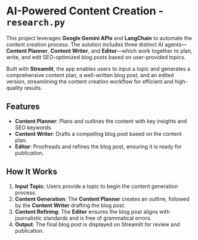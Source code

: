 # AI-Powered Content Creation - `research.py`
This project leverages **Google Gemini APIs** and **LangChain** to automate the content creation process. The solution includes three distinct AI agents—**Content Planner**, **Content Writer**, and **Editor**—which work together to plan, write, and edit SEO-optimized blog posts based on user-provided topics.

Built with **Streamlit**, the app enables users to input a topic and generates a comprehensive content plan, a well-written blog post, and an edited version, streamlining the content creation workflow for efficient and high-quality results.
## Features
- **Content Planner**: Plans and outlines the content with key insights and SEO keywords.
- **Content Writer**: Drafts a compelling blog post based on the content plan.
- **Editor**: Proofreads and refines the blog post, ensuring it is ready for publication.
## How It Works
1. **Input Topic**: Users provide a topic to begin the content generation process.
2. **Content Generation**: The **Content Planner** creates an outline, followed by the **Content Writer** drafting the blog post.
3. **Content Refining**: The **Editor** ensures the blog post aligns with journalistic standards and is free of grammatical errors.
4. **Output**: The final blog post is displayed on Streamlit for review and publication.





